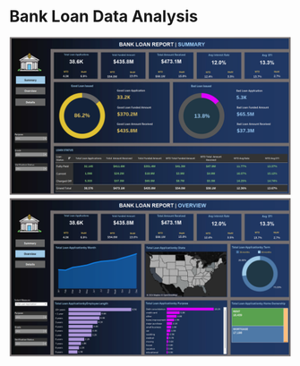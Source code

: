 # Bank Loan Data Analysis


![image alt](https://github.com/Christineding211/Christine_projects/blob/d042deea6ea1580d854054eb7c199cce01f347ca/Bank_Loan_Summary.png)
![image alt](https://github.com/Christineding211/Christine_projects/blob/e006624dddc9374c8992a3da2ee3ad9472ac0a5a/Bank_Loan_Overview.png)

